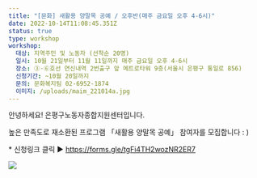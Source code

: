 ```yaml
---
title: "[문화] 새활용 양말목 공예 / 오후반(매주 금요일 오후 4-6시)"
date: 2022-10-14T11:08:45.351Z
status: true
type: workshop
workshop:
  대상: 지역주민 및 노동자 (선착순 20명)
  일시: 10월 21일부터 11월 11일까지 매주 금요일 오후 4-6시
  장소: ③·⑥호선 연신내역 2번출구 앞 메트로타워 9층(서울시 은평구 통일로 856)
  신청기간: ~10월 20일까지
  문의: 문화복지팀 02-6952-1874
  이미지: /uploads/maim_221014a.jpg
---
```

안녕하세요! 은평구노동자종합지원센터입니다.

높은 만족도로 재소환된 프로그램 「새활용 양말목 공예」 참여자를 모집합니다 : )

\* 신청링크 클릭 ▶ <https://forms.gle/tgFi4TH2wozNR2ER7>

![](/uploads/maim_221014a.jpg)